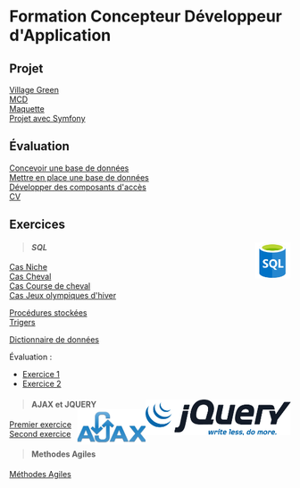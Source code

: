 # Formation Concepteur Développeur d'Application

## Projet
[Village Green](https://github.com/MiKL5/afpaCdaGreenVillage "Village Green")  
[MCD](filRouge/ "fil rouge")  
[Maquette](mockup/ "Maquette")  
[Projet avec Symfony](https://github.com/MiKL5/afpaCdaGreenVillage/blob/main/vilageGreen)  

#### 


## Évaluation

[Concevoir une base de données]()  
[Mettre en place une base de données]()  
[Développer des composants d'accès]()  
[CV](developperDesComposantsDinterface/frontEnd/evaluation/cv "Curriculum vitæ")
## Exercices

>#### ***SQL*** <img align="right" src="src/img/SQL.png" alt="SQL" title="Struured Query Language" widht="auto" height="64px">  

[Cas Niche]()  
[Cas Cheval]()  
[Cas Course de cheval]()  
[Cas Jeux olympiques d'hiver]()  

[Procédures stockées](developperDesComposantsDinterface/developperDesComposantsAcces/proceduresStockees.md)  
[Trigers]()  

[Dictionnaire de données]()  

Évaluation :
* [Exercice 1](MCD/evaluationConcevoirUneBaseDeDonnees/exercice1 "Exercice 1 - Domaine de Gestion des emprunts")
* [Exercice 2](MCD/evaluationConcevoirUneBaseDeDonnees/exercice2 "Exercice 2")

> #### AJAX et JQUERY  <img align="right" src="src/img/jquery-official.svg" alt="JQUERY" title="JQUERY" widht="auto" height="64px"> <img align="right" src="src/img/javascript-jquery-xml-ajax.png" alt="AJAX" title="AJAX" widht="auto" height="64px">  

[Premier exercice](back-end/AJAX_JQuery/1erExercice)  
[Second exercice](back-end/AJAX_JQuery/2dExercice)  

> #### **Methodes Agiles**
[Méthodes Agiles](methodeAgile "Méthodes Agiles")  